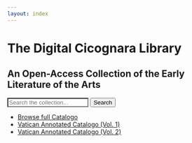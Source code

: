 ```yaml
---
layout: index
---
```

<div class="intro">
  <h1>The Digital Cicognara Library</h1>
  <h2 class="small"><span class="italic">An</span> Open-Access Collection <span class="italic">of the</span> Early Literature of the Arts</h2>
</div>

<form class="search-query-form clearfix navbar-form flex-search" role="search" action="search.html" accept-charset="UTF-8" method="get">
  <div class="input-group">
    <input type="text" name="q" id="q" placeholder="Search the collection..." class="search_q q form-control input-addon-field" dir="auto" style="position: relative; vertical-align: top; background-color: transparent;">
    <button type="submit" class="btn btn-primary search-btn input-addon-item" id="search">
      <span class="glyphicon glyphicon-search">Search</span>
    </button>
  </div>
</form>

<div class="home-catalogo-buttons">
  <ul class="browse-catalogo-list">
    <li><a class="browse-catalogo-button" href="/catalogo">Browse full Catalogo</a></li>
    <li><a class="browse-catalogo-button" href="https://digi.vatlib.it/view/STP_Riserva.IV.169(1)">Vatican Annotated Catalogo (Vol. 1)</a></li>
    <li><a class="browse-catalogo-button" href="https://digi.vatlib.it/view/STP_Riserva.IV.169(2)">Vatican Annotated Catalogo (Vol. 2)</a></li>
  </ul>
</div>
